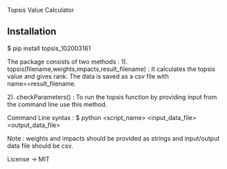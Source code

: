Topsis Value Calculator

## Installation
$ pip install topsis_102003161

The package consists of two methods :
1). topsis(filename,weights,impacts,result_filename) : It calculates the topsis value and gives rank. The data is saved as a csv file with name==result_filename.

2). checkParameters() : To run the topsis function by providing input from the command line use this method.

Command Line syntax :
$ python <script_name> <input_data_file> <weights> <impacts> <output_data_file>

Note : weights and impacts should be provided as strings and input/output data file should be csv.

License -> MIT
